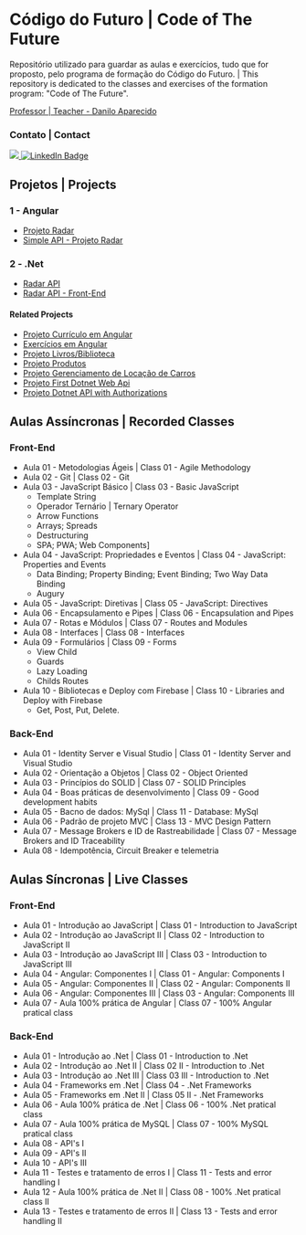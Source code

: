 # Código do Futuro | Code of The Future

Repositório utilizado para guardar as aulas e exercícios, tudo que for proposto, pelo programa de formação do Código do Futuro. | This repository is dedicated to the classes and exercises of the formation program: "Code of The Future".

[Professor | Teacher - Danilo Aparecido](https://www.linkedin.com/search/results/all/?heroEntityKey=urn%3Ali%3Afsd_profile%3AACoAAAce0SUBo-evw_-UTiCDvRgyEhMratZT51A&keywords=danilo%20aparecido%20dos%20santos&origin=RICH_QUERY_SUGGESTION&position=0&searchId=ce8d26d2-4dca-4800-a1d2-a0dd65fdf5d3&sid=nkG)

### Contato | Contact
<div id="badges">
  <span> </span>
  <a href = "mailto:gustavosalgadolima+git@gmail.com">
    <img src="https://img.shields.io/badge/Gmail-D14836?style=for-the-badge&logo=gmail&logoColor=white" target="_blank">
  </a>
  <a href = "https://www.linkedin.com/in/gustavo-salgado-lima">
    <img src="https://img.shields.io/badge/LinkedIn-blue?style=for-the-badge&logo=linkedin&logoColor=white" alt="LinkedIn Badge"/>
  </a>
</div>

## Projetos | Projects

### 1 - Angular
- [Projeto Radar](https://github.com/GusGul/projeto-radar)
- [Simple API - Projeto Radar](https://github.com/GusGul/projeto-radar-back-end)

### 2 - .Net
- [Radar API](https://github.com/BGJKW/Radar_Api)
- [Radar API - Front-End](https://github.com/BGJKW/projeto-radar-angular)

#### Related Projects
- [Projeto Currículo em Angular](https://github.com/GusGul/Curriculum_Angular)
- [Exercícios em Angular](https://github.com/GusGul/Exercicios_Angular)
- [Projeto Livros/Biblioteca](https://github.com/GusGul/Projeto_Livros-Biblioteca)
- [Projeto Produtos](https://github.com/GusGul/ProjetoProdutos-AulaCodDoFut)
- [Projeto Gerenciamento de Locação de Carros](https://github.com/GusGul/Gerenciamento-Locacao-Carros)
- [Projeto First Dotnet Web Api](https://github.com/GusGul/first-web-api-dotnet)
- [Projeto Dotnet API with Authorizations](https://github.com/GusGul/Auth-API-cs-swagger/tree/main)

## Aulas Assíncronas | Recorded Classes

### Front-End

- Aula 01 - Metodologias Ágeis | Class 01 - Agile Methodology
- Aula 02 - Git | Class 02 - Git
- Aula 03 - JavaScript Básico | Class 03 - Basic JavaScript
  - Template String
  - Operador Ternário | Ternary Operator
  - Arrow Functions
  - Arrays; Spreads
  - Destructuring
  - SPA; PWA; Web Components]
- Aula 04 - JavaScript: Propriedades e Eventos | Class 04 - JavaScript: Properties and Events
  - Data Binding; Property Binding; Event Binding; Two Way Data Binding
  - Augury
- Aula 05 - JavaScript: Diretivas | Class 05 - JavaScript: Directives
- Aula 06 - Encapsulamento e Pipes | Class 06 - Encapsulation and Pipes
- Aula 07 - Rotas e Módulos | Class 07 - Routes and Modules
- Aula 08 - Interfaces | Class 08 - Interfaces
- Aula 09 - Formulários | Class 09 - Forms
  - View Child
  - Guards
  - Lazy Loading
  - Childs Routes
- Aula 10 - Bibliotecas e Deploy com Firebase | Class 10 - Libraries and Deploy with Firebase
  - Get, Post, Put, Delete.

### Back-End

- Aula 01 - Identity Server e Visual Studio | Class 01 - Identity Server and Visual Studio
- Aula 02 - Orientação a Objetos | Class 02 - Object Oriented
- Aula 03 - Princípios do SOLID | Class 07 - SOLID Principles
- Aula 04 - Boas práticas de desenvolvimento | Class 09 - Good development habits
- Aula 05 - Bacno de dados: MySql | Class 11 - Database: MySql 
- Aula 06 - Padrão de projeto MVC | Class 13 - MVC Design Pattern
- Aula 07 - Message Brokers e ID de Rastreabilidade | Class 07 - Message Brokers and ID Traceability
- Aula 08 - Idempotência, Circuit Breaker e telemetria


## Aulas Síncronas | Live Classes

### Front-End

- Aula 01 - Introdução ao JavaScript | Class 01 - Introduction to JavaScript
- Aula 02 - Introdução ao JavaScript II | Class 02 - Introduction to JavaScript II
- Aula 03 - Introdução ao JavaScript III | Class 03 - Introduction to JavaScript III
- Aula 04 - Angular: Componentes I | Class 01 - Angular: Components I
- Aula 05 - Angular: Componentes II | Class 02 - Angular: Components II 
- Aula 06 - Angular: Componentes III | Class 03 - Angular: Components III
- Aula 07 - Aula 100% prática de Angular | Class 07 - 100% Angular pratical class

### Back-End

- Aula 01 - Introdução ao .Net | Class 01 - Introduction to .Net
- Aula 02 - Introdução ao .Net II | Class 02 II - Introduction to .Net
- Aula 03 - Introdução ao .Net III | Class 03 III - Introduction to .Net
- Aula 04 - Frameworks em .Net | Class 04 - .Net Frameworks
- Aula 05 - Frameworks em .Net II | Class 05 II - .Net Frameworks
- Aula 06 - Aula 100% prática de .Net | Class 06 - 100% .Net pratical class
- Aula 07 - Aula 100% prática de MySQL | Class 07 - 100% MySQL pratical class
- Aula 08 - API's I
- Aula 09 - API's II
- Aula 10 - API's III
- Aula 11 - Testes e tratamento de erros I | Class 11 - Tests and error handling I
- Aula 12 - Aula 100% prática de .Net II | Class 08 - 100% .Net pratical class II
- Aula 13 - Testes e tratamento de erros II | Class 13 - Tests and error handling II
